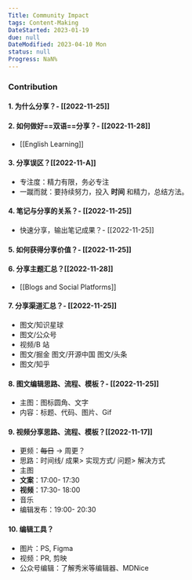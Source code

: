 ```yaml
---
Title: Community Impact
tags: Content-Making
DateStarted: 2023-01-19
due: null
DateModified: 2023-04-10 Mon
status: null
Progress: NaN%
---
```


### Contribution

#### 1. 为什么分享？- [[2022-11-25]]

#### 2. 如何做好==双语==分享？- [[2022-11-28]]

- [[English Learning]]

#### 3. 分享误区？[[2022-11-A]]

- 专注度：精力有限，务必专注
- 一蹴而就：要持续努力，投入 **时间** 和精力，总结方法。

#### 4. 笔记与分享的关系？- [[2022-11-25]]

- 快速分享，输出笔记成果？- [[2022-11-25]]

#### 5. 如何获得分享价值？- [[2022-11-25]]

#### 6. 分享主题汇总？[[2022-11-28]]

- [[Blogs and Social Platforms]]

#### 7. 分享渠道汇总？- [[2022-11-25]]

- 图文/知识星球
- 图文/公众号
- 视频/B 站
- 图文/掘金 图文/开源中国 图文/头条
- 图文/知乎

#### 8. 图文编辑思路、流程、模板？- [[2022-11-25]]

- 主图：图标圆角、文字
- 内容：标题、代码、图片、Gif

#### 9. 视频分享思路、流程、模板？[[2022-11-17]]

- 更频：~~每日~~ -> 周更？
- 思路：时间线/ 成果> 实现方式/ 问题> 解决方式
- 主图
- **文案**：17:00- 17:30
- **视频**：17:30- 18:00
- 音乐
- 编辑发布：19:00- 20:30

#### 10. 编辑工具？

- 图片：PS, Figma
- 视频：PR, 剪映
- 公众号编辑：了解秀米等编辑器、MDNice
